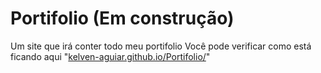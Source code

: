 # Portifolio (Em construção)
Um site que irá conter todo meu portifolio
Você pode verificar como está ficando aqui 
"[kelven-aguiar.github.io/Portifolio/](https://kelven-aguiar.github.io/Portifolio/)"
